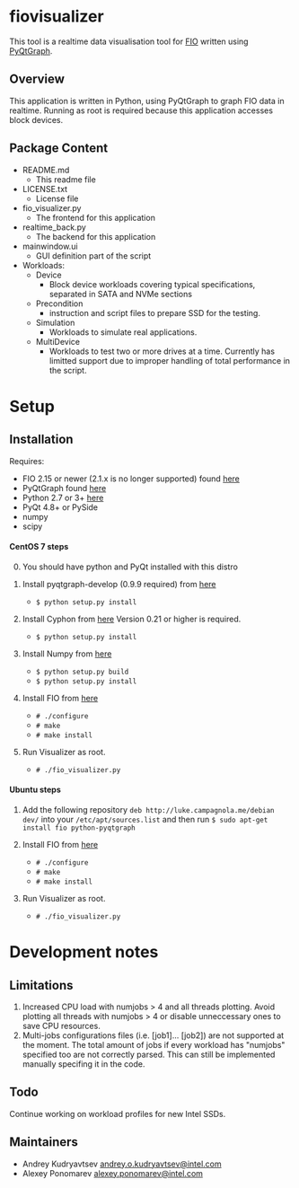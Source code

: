 # fiovisualizer

This tool is a realtime data visualisation tool for [FIO](http://freecode.com/projects/fio) written using [PyQtGraph](http://www.pyqtgraph.org).

## Overview

This application is written in Python, using PyQtGraph to graph FIO data in realtime. Running as root is required because this application accesses block devices.

## Package Content
- README.md
  - This readme file
- LICENSE.txt
  - License file   	
- fio_visualizer.py
  - The frontend for this application
- realtime_back.py
  - The backend for this application
- mainwindow.ui 
  - GUI definition part of the script
- Workloads:
  - Device
    - Block device workloads covering typical specifications, separated in SATA and NVMe sections
  - Precondition
    - instruction and script files to prepare SSD for the testing.
  - Simulation
    - Workloads to simulate real applications.
  - MultiDevice
    - Workloads to test two or more drives at a time. Currently has limitted support due to improper handling of total performance in the script. 

# Setup

## Installation
Requires:

   - FIO 2.15 or newer (2.1.x is no longer supported) found [here](https://github.com/axboe/fio/releases)
   - PyQtGraph found [here](http://www.pyqtgraph.org/)
   - Python 2.7 or 3+ [here](https://www.python.org/downloads/)
   - PyQt 4.8+ or PySide
   - numpy
   - scipy

#### CentOS 7 steps

0. You should have python and PyQt installed with this distro

1. Install pyqtgraph-develop (0.9.9 required) from [here](http://www.pyqtgraph.org)
   - `$ python setup.py install`

2. Install Cyphon from [here](http://cython.org) Version 0.21 or higher is required.
   - `$ python setup.py install`

3. Install Numpy from [here](http://numpy.org)
   - `$ python setup.py build`
   - `$ python setup.py install`

4. Install FIO from [here](http://freecode.com/projects/fio)
   - `# ./configure`
   - `# make`
   - `# make install`

5. Run Visualizer as root.
   - `# ./fio_visualizer.py`


#### Ubuntu steps

1. Add the following repository `deb http://luke.campagnola.me/debian dev/` into your `/etc/apt/sources.list` and then run `$ sudo apt-get install fio python-pyqtgraph`

2. Install FIO from [here](http://freecode.com/projects/fio)
   - `# ./configure`
   - `# make`
   - `# make install`

3. Run Visualizer as root.
   - `# ./fio_visualizer.py`

# Development notes

## Limitations
1. Increased CPU load with numjobs > 4 and all threads plotting. Avoid plotting all threads with numjobs > 4 or disable unneccessary ones to save CPU resources.
2. Multi-jobs configurations files (i.e. [job1]... [job2]) are not supported at the moment. The total amount of jobs if every workload has "numjobs" specified too are not correctly parsed. This can still be implemented manually specifing it in the code.

## Todo
Continue working on workload profiles for new Intel SSDs. 

## Maintainers
   - Andrey Kudryavtsev andrey.o.kudryavtsev@intel.com
   - Alexey Ponomarev alexey.ponomarev@intel.com

